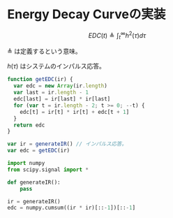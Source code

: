# Energy Decay Curveの実装

$$
EDC(t) \triangleq \int_{t}^{\infty} h^2(\tau) d\tau
$$

$\triangleq$ は定義するという意味。

$h(\tau)$ はシステムのインパルス応答。

```javascript
function getEDC(ir) {
  var edc = new Array(ir.length)
  var last = ir.length - 1
  edc[last] = ir[last] * ir[last]
  for (var t = ir.length - 2; t >= 0; --t) {
    edc[t] = ir[t] * ir[t] + edc[t + 1]
  }
  return edc
}

var ir = generateIR() // インパルス応答。
var edc = getEDC(ir)
```

```python
import numpy
from scipy.signal import *

def generateIR():
    pass

ir = generateIR()
edc = numpy.cumsum((ir * ir)[::-1])[::-1]
```
